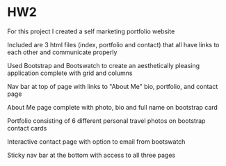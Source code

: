 # HW2

For this project I created a self marketing portfolio website 

Included are 3 html files (index, portfolio and contact) that all have links to each other and communicate properly 

Used Bootstrap and Bootswatch to create an aesthetically pleasing application complete with grid and columns

Nav bar at top of page with links to "About Me" bio, portfolio, and contact page

About Me page complete with photo, bio and full name on bootstrap card

Portfolio consisting of 6 different personal travel photos on bootstrap contact cards 

Interactive contact page with option to email from bootswatch

Sticky nav bar at the bottom with access to all three pages 